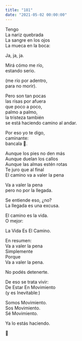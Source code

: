 ```yaml
---
title: "181"
date: "2021-05-02 00:00:00"
---
```


Tengo\
La nariz quebrada\
La sangre en los ojos\
La mueca en la boca:

Ja, ja, ja.

Mirá cómo me río,\
estando serio.

(me río por adentro,\
para no morir).

Pero son tan pocas\
las risas por afuera\
que poco a poco,\
palmo a palmo,\
la tristeza también\
se está haciendo camino al andar.

Por eso yo te digo,\
caminante:\
bancala 🙏.

Aunque los pies no den más\
Aunque duelan los callos\
Aunque las almas estén rotas\
Te juro que al final\
El camino va a valer la pena

Va a valer la pena\
pero no por la llegada.

Se entiende eso, ¿no?\
La llegada es una excusa.

El camino es la vida.\
O mejor:

La Vida Es El Camino.

En resumen:\
Va a valer la pena\
Simplemente\
Porque\
Va a valer la pena.

No podés detenerte.

De eso se trata vivir:\
De Estar En Movimiento\
(y es Inevitable:)

Somos Movimiento.\
Sos Movimiento.\
Sé Movimiento.

Ya lo estás haciendo.

🙏